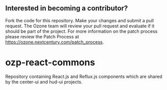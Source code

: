 ## Interested in becoming a contributor? 
Fork the code for this repository. Make your changes and submit a pull request. The Ozone team will review your pull request and evaluate if it should be part of the project. For more information on the patch process please review the Patch Process at https://ozone.nextcentury.com/patch_process.

# ozp-react-commons
Repository containing React.js and Reflux.js components which are shared by the center-ui and hud-ui projects.
